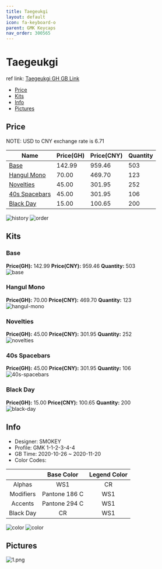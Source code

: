 ```yaml
---
title: Taegeukgi 
layout: default
icon: fa-keyboard-o
parent: GMK Keycaps
nav_order: 300565
---
```


# Taegeukgi 

ref link: [Taegeukgi GH GB Link](https://geekhack.org/index.php?topic=109183.0)  
* [Price](#price)  
* [Kits](#kits)  
* [Info](#info)  
* [Pictures](#pictures)  


## Price  

NOTE: USD to CNY exchange rate is 6.71

| Name          | Price(GH)    |  Price(CNY) | Quantity |
| ------------- | ------------ |  ---------- | -------- |
|[Base](#base)|142.99|959.46|503|
|[Hangul Mono](#hangul-mono)|70.00|469.70|123|
|[Novelties](#novelties)|45.00|301.95|252|
|[40s Spacebars](#40s-spacebars)|45.00|301.95|106|
|[Black Day](#black-day)|15.00|100.65|200|

<img src="{{ 'assets/images/gmk-keycaps/taegeukgi/history.png' | relative_url }}" alt="history" class="image featured">
<img src="{{ 'assets/images/gmk-keycaps/taegeukgi/order.png' | relative_url }}" alt="order" class="image featured">

## Kits  
### Base  
**Price(GH):** 142.99    **Price(CNY):** 959.46    **Quantity:** 503  
<img src="{{ 'assets/images/gmk-keycaps/taegeukgi/kits_pics/base.jpg' | relative_url }}" alt="base" class="image featured">

### Hangul Mono  
**Price(GH):** 70.00    **Price(CNY):** 469.70    **Quantity:** 123  
<img src="{{ 'assets/images/gmk-keycaps/taegeukgi/kits_pics/hangul-mono.png' | relative_url }}" alt="hangul-mono" class="image featured">

### Novelties  
**Price(GH):** 45.00    **Price(CNY):** 301.95    **Quantity:** 252  
<img src="{{ 'assets/images/gmk-keycaps/taegeukgi/kits_pics/novelties.png' | relative_url }}" alt="novelties" class="image featured">

### 40s Spacebars  
**Price(GH):** 45.00    **Price(CNY):** 301.95    **Quantity:** 106  
<img src="{{ 'assets/images/gmk-keycaps/taegeukgi/kits_pics/40s-spacebars.png' | relative_url }}" alt="40s-spacebars" class="image featured">

### Black Day  
**Price(GH):** 15.00    **Price(CNY):** 100.65    **Quantity:** 200  
<img src="{{ 'assets/images/gmk-keycaps/taegeukgi/kits_pics/black-day.png' | relative_url }}" alt="black-day" class="image featured">


## Info  
* Designer: SMOKEY  
* Profile: GMK 1-1-2-3-4-4  
* GB Time: 2020-10-26 ~ 2020-11-20  
* Color Codes:  

| |Base Color     | Legend Color
| :-------------: | :-------------: | :------------:
|Alphas|WS1|CR
|Modifiers|Pantone 186 C|WS1
|Accents|Pantone 294 C|WS1
|Black Day|CR|WS1

<img src="{{ 'assets/images/gmk-keycaps/taegeukgi/color.jpg' | relative_url }}" alt="color" class="image featured">

<img src="{{ 'assets/images/gmk-keycaps/taegeukgi/color1.png' | relative_url }}" alt="color" class="image featured">


## Pictures  
<img src="{{ 'assets/images/gmk-keycaps/taegeukgi/rendering_pics/1.png' | relative_url }}" alt="1.png" class="image featured">
